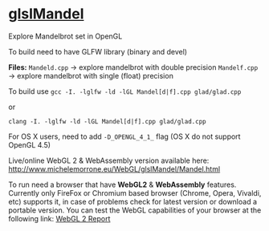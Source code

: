 # [**glslMandel**](http://www.michelemorrone.eu/WebGL/glslMandel/Mandel.html)

Explore Mandelbrot set in OpenGL 

To build need to have GLFW library (binary and devel)

**Files:**
`Mandeld.cpp` -> explore mandelbrot with double precision
`Mandelf.cpp` -> explore mandelbrot with single (float) precision


To build use
`gcc -I. -lglfw -ld -lGL Mandel[d|f].cpp glad/glad.cpp`

or

`clang -I. -lglfw -ld -lGL Mandel[d|f].cpp glad/glad.cpp`

For OS X users, need to add `-D_OPENGL_4_1_` flag (OS X do not support OpenGL 4.5)

Live/online WebGL 2 & WebAssembly version available here:
http://www.michelemorrone.eu/WebGL/glslMandel/Mandel.html

To run need a browser that have **WebGL2** & **WebAssembly** features.
Currently only FireFox or Chromium based browser (Chrome, Opera, Vivaldi, etc) supports it, in case of problems check for latest version or download a portable version.
You can test the WebGL capabilities of your browser at the following link: [WebGL 2 Report](http://webglreport.com/?v=2)